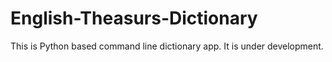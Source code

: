 # English-Theasurs-Dictionary
This is Python based command line dictionary app.
It is under development.
